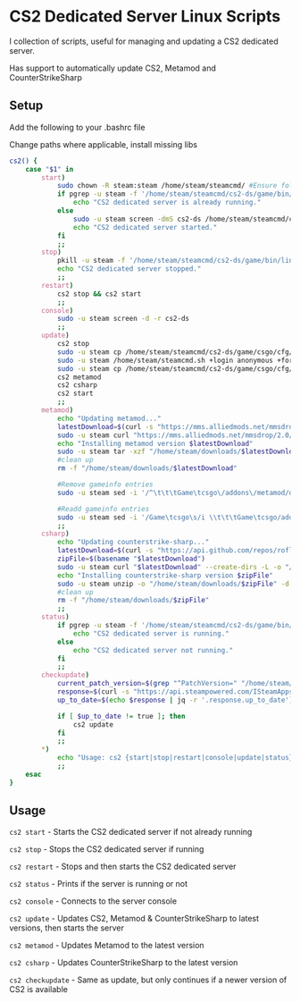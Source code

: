 # CS2 Dedicated Server Linux Scripts

I collection of scripts, useful for managing and updating a CS2 dedicated server.

Has support to automatically update CS2, Metamod and CounterStrikeSharp

## Setup

Add the following to your .bashrc file

Change paths where applicable, install missing libs

```bash
cs2() {
    case "$1" in
        start)
            sudo chown -R steam:steam /home/steam/steamcmd/ #Ensure folders and files are accessible
            if pgrep -u steam -f '/home/steam/steamcmd/cs2-ds/game/bin/linuxsteamrt64/cs2' > /dev/null; then
                echo "CS2 dedicated server is already running."
            else
                sudo -u steam screen -dmS cs2-ds /home/steam/steamcmd/cs2-ds/game/bin/linuxsteamrt64/cs2 -dedicated -maxplayers 60 -tickrate 128 +game_mode 0 +game_type 3 +map de_dust2 +sv_setsteamaccount DB3AD3DD1C02F7DB8E18F5B1F805ECBB
                echo "CS2 dedicated server started."
            fi
            ;;
        stop)
            pkill -u steam -f '/home/steam/steamcmd/cs2-ds/game/bin/linuxsteamrt64/cs2'
            echo "CS2 dedicated server stopped."
            ;;
        restart)
            cs2 stop && cs2 start
            ;;
        console)
            sudo -u steam screen -d -r cs2-ds
            ;;
        update)
            cs2 stop
            sudo -u steam cp /home/steam/steamcmd/cs2-ds/game/csgo/cfg/server.cfg -f /home/steam/steamcmd/cs2-ds/game/csgo/cfg/server_backup.cfg
            sudo -u steam /home/steam/steamcmd.sh +login anonymous +force_install_dir /home/steam/steamcmd/cs2-ds +app_update 730 validate +quit
            sudo -u steam cp /home/steam/steamcmd/cs2-ds/game/csgo/cfg/server_backup.cfg -f /home/steam/steamcmd/cs2-ds/game/csgo/cfg/server.cfg
            cs2 metamod
            cs2 csharp
            cs2 start
            ;;
        metamod)
            echo "Updating metamod..."
            latestDownload=$(curl -s "https://mms.alliedmods.net/mmsdrop/2.0/mmsource-latest-linux")
            sudo -u steam curl "https://mms.alliedmods.net/mmsdrop/2.0/$latestDownload" --create-dirs -o "/home/steam/downloads/$latestDownload"
            echo "Installing metamod version $latestDownload"
            sudo -u steam tar -xzf "/home/steam/downloads/$latestDownload" -C "/home/steam/steamcmd/cs2-ds/game/csgo/" --overwrite
            #clean up
            rm -f "/home/steam/downloads/$latestDownload"

            #Remove gameinfo entries
            sudo -u steam sed -i '/^\t\t\tGame\tcsgo\/addons\/metamod/d' /home/steam/steamcmd/cs2-ds/game/csgo/gameinfo.gi

            #Readd gameinfo entries
            sudo -u steam sed -i '/Game\tcsgo\s/i \\t\t\tGame\tcsgo/addons/metamod' /home/steam/steamcmd/cs2-ds/game/csgo/gameinfo.gi
            ;;
        csharp)
            echo "Updating counterstrike-sharp..."
            latestDownload=$(curl -s "https://api.github.com/repos/roflmuffin/CounterStrikeSharp/releases/latest" | grep -oP 'https:\/\/github.com\/roflmuffin\/CounterStrikeSharp\/releases\/download\/v\d+\/counterstrikesharp-with-runtime-build-\d+-linux-[a-f0-9]+\.zip') 
            zipFile=$(basename "$latestDownload")
            sudo -u steam curl "$latestDownload" --create-dirs -L -o "/home/steam/downloads/$zipFile"
            echo "Installing counterstrike-sharp version $zipFile"
            sudo -u steam unzip -o "/home/steam/downloads/$zipFile" -d "/home/steam/steamcmd/cs2-ds/game/csgo/"
            #clean up
            rm -f "/home/steam/downloads/$zipFile"
            ;;
        status)
            if pgrep -u steam -f '/home/steam/steamcmd/cs2-ds/game/bin/linuxsteamrt64/cs2' > /dev/null; then
                echo "CS2 dedicated server is running."
            else
                echo "CS2 dedicated server not running."
            fi
            ;;
        checkupdate)
            current_patch_version=$(grep "^PatchVersion=" "/home/steam/steamcmd/cs2-ds/game/csgo/steam.inf" | cut -d'=' -f2 | tr -d '[:space:].')
            response=$(curl -s "https://api.steampowered.com/ISteamApps/UpToDateCheck/v1/?appid=730&version=$current_patch_version")
            up_to_date=$(echo $response | jq -r '.response.up_to_date')

            if [ $up_to_date != true ]; then
                cs2 update
            fi
            ;;
        *)
            echo "Usage: cs2 {start|stop|restart|console|update|status}"
            ;;
    esac
}
```

## Usage
```cs2 start``` - Starts the CS2 dedicated server if not already running

```cs2 stop``` - Stops the CS2 dedicated server if running

```cs2 restart``` - Stops and then starts the CS2 dedicated server

```cs2 status``` - Prints if the server is running or not

```cs2 console``` - Connects to the server console

```cs2 update``` - Updates CS2, Metamod & CounterStrikeSharp to latest versions, then starts the server

```cs2 metamod``` - Updates Metamod to the latest version

```cs2 csharp``` - Updates CounterStrikeSharp to the latest version

```cs2 checkupdate``` - Same as update, but only continues if a newer version of CS2 is available

